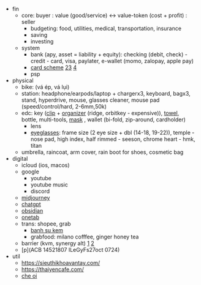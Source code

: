 - fin
	- core: buyer : value (good/service) <-> value-token (cost + profit) : seller
		- budgeting: food, utilities, medical, transportation, insurance
		- saving
		- investing
	- system 
		- bank (apy, asset = liability + equity): checking (debit, check) -  credit - card, visa, paylater, e-wallet (momo, zalopay, apple pay)
		- [card scheme](https://blog.bytebytego.com/p/ep-39-accounting-101-in-payment-systems) [2](https://blog.bytebytego.com/p/ep28-the-payments-ecosystem-also)[3](https://blog.bytebytego.com/p/payment-system) [4](https://newsletter.pragmaticengineer.com/p/designing-a-payment-system)
		- psp
- physical
	- bike: (vá ép, vá lụi)
	- station: headphone/earpods/laptop + chargerx3, keyboard, bagx3, stand, hyperdrive, mouse, glasses cleaner, mouse pad (speed/control/hard, 2-6mm,50k)
	- edc: key ([clip](https://shopee.vn/M%C3%B3c-kh%C3%B3a-c%C3%A0i-th%E1%BA%AFt-l%C6%B0ng-Keybar-EDC-Titanium-FEGVE-(Ti-043)-i.469945.22166697302?publish_id=&sp_atk=4bc4742a-c9c5-4afa-8fbc-dacfc67583ec&xptdk=4bc4742a-c9c5-4afa-8fbc-dacfc67583ec) + [organizer](https://shopee.vn/NewBaby-Portable-compact-key-ring-smart-holder-keys-organizer-clip-key-chain-pocket-tool-Vn-VN-VN-i.97333156.22463740216) (ridge, orbitkey - expensive)), [towel](https://www.google.com/search?q=matador+nanodry+towel&oq=matador+nano&gs_lcrp=EgZjaHJvbWUqBwgAEAAYgAQyBwgAEAAYgAQyBggBEEUYOTIHCAIQABiABDIHCAMQABiABDIHCAQQABiABDIHCAUQABiABDIHCAYQABiABDIHCAcQABiABDIMCAgQABgUGIcCGIAE0gEIMjYwNWowajGoAgCwAgA&sourceid=chrome&ie=UTF-8), bottle, multi-tools, [mask](https://vt.tiktok.com/ZSFcM47Y2/) , wallet (bi-fold, zip-around, cardholder)
		- lens
		- [eyeglasses](https://www.youtube.com/watch?v=FVPj4om505E&list=PLzi60fSuOmPBWMT-jd7GYS6EDpv3CfK5P&index=2): frame size (2 eye size + dbl (14-18, 19-22)), temple - nose pad, high index, half rimmed - seeson, chrome heart - hmk, titan
	- umbrella, raincoat, arm cover, rain boot for shoes, cosmetic bag
- digital
	- icloud (ios, macos)
	- google
		- youtube
		- youtube music
		- discord
	- [midjourney](https://docs.google.com/document/d/1h1FZ2HnC2CG6lflnvIkowYVu3CNSp6pfY0UQOdaz8oE/edit?usp=sharing)
	- [chatgpt](https://docs.google.com/document/d/1yVgH0m6vJR_MDs4p3uI3g2X1w-kuHCE8oBSyl8FecyI/edit?usp=sharing)
	- [obsidian](https://docs.google.com/document/d/1MFosOH7U-vYx9Fs9rXmHp7VA6QHgSrUMi6QSi_WGQc0/edit?usp=sharing)
	- [onetab](https://docs.google.com/document/d/1klvwDo19ubelJPK8tkcDBqnoirTCnve3zjQNYsAedLY/edit?usp=sharing)
	- trans: shopee, grab
		- [banh su kem](https://food.grab.com/vn/en/restaurant/b%C3%A1nh-su-que-nguy%E1%BB%85n-thi%E1%BB%87n-thu%E1%BA%ADt-delivery/5-CY2BR321L7UZT6)
		- grabfood: milano cofffee, ginger honey tea
	- barrier (kvm, synergy alt) [1](https://github.com/debauchee/barrier/releases) [2](https://github.com/debauchee/barrier/issues/231)
	- [p](ACB 14521807 ILeGyFs27oct  0724)
- util
	- https://sieuthikhoavantay.com/
	- https://thaiyencafe.com/
	- [che oi](https://shopeefood.vn/ho-chi-minh/che-oi-ca-phe-muoi-tra-trai-cay-nguyen-van-thuong.xdzbew)